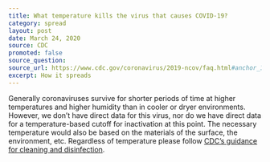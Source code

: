 ```yaml
---
title: What temperature kills the virus that causes COVID-19?
category: spread
layout: post
date: March 24, 2020
source: CDC
promoted: false
source_question: 
source_url: https://www.cdc.gov/coronavirus/2019-ncov/faq.html#anchor_1584386553767
excerpt: How it spreads
---
```


Generally coronaviruses survive for shorter periods of time at higher temperatures and higher humidity than in cooler or dryer environments. However, we don’t have direct data for this virus, nor do we have direct data for a temperature-based cutoff for inactivation at this point. The necessary temperature would also be based on the materials of the surface, the environment, etc. Regardless of temperature please follow [CDC’s guidance for cleaning and disinfection](https://www.cdc.gov/coronavirus/2019-ncov/prepare/protect-home.html).